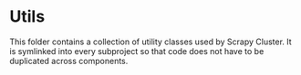 # Utils

This folder contains a collection of utility classes used by Scrapy Cluster. It is symlinked into every subproject so that code does not have to be duplicated across components.
